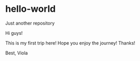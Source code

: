 # hello-world
Just another repository

Hi guys!

This is my first trip here! Hope you enjoy the journey! Thanks!

Best,
Viola
